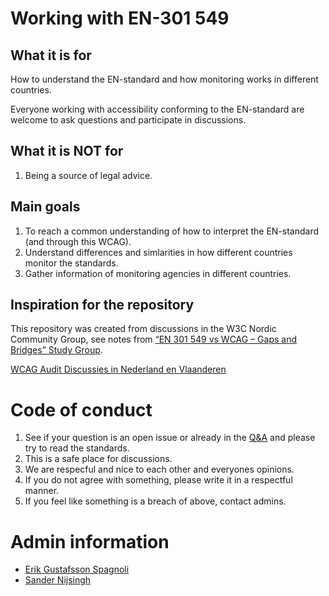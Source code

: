 # Working with EN-301 549

## What it is for
How to understand the EN-standard and how monitoring works in different countries.

Everyone working with accessibility conforming to the EN-standard are welcome to ask questions and participate in discussions.

## What it is NOT for
1. Being a source of legal advice.

## Main goals
1. To reach a common understanding of how to interpret the EN-standard (and through this WCAG).
1. Understand differences and simlarities in how different countries monitor the standards.
1. Gather information of monitoring agencies in different countries.

## Inspiration for the repository
This repository was created from discussions in the W3C Nordic Community Group, see notes from [“EN 301 549 vs WCAG – Gaps and Bridges” Study Group](https://www.w3.org/community/nordic-accessibility/2024/11/07/en-301-549-vs-wcag-gaps-and-bridges-study-group/).

[WCAG Audit Discussies in Nederland en Vlaanderen](https://github.com/WCAG-Audit-Discussions/NL-BE)

# Code of conduct
1. See if your question is an open issue or already in the [Q&A](https://github.com/Nordic-Accessibility-Community-Group/working-with-EN-301-549/discussions/categories/q-a) and please try to read the standards.
2. This is a safe place for discussions.
3. We are respecful and nice to each other and everyones opinions.
4. If you do not agree with something, please write it in a respectful manner.
5. If you feel like something is a breach of above, contact admins.

# Admin information
- [Erik Gustafsson Spagnoli](https://github.com/erikgustafsson/)
- [Sander Nijsingh](https://github.com/sander-nl)
